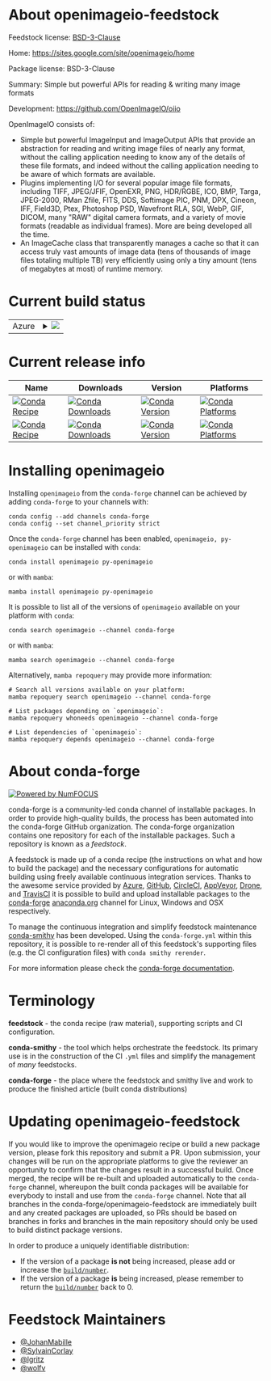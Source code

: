 About openimageio-feedstock
===========================

Feedstock license: [BSD-3-Clause](https://github.com/conda-forge/openimageio-feedstock/blob/main/LICENSE.txt)

Home: https://sites.google.com/site/openimageio/home

Package license: BSD-3-Clause

Summary: Simple but powerful APIs for reading & writing many image formats

Development: https://github.com/OpenImageIO/oiio

OpenImageIO consists of:
- Simple but powerful ImageInput and ImageOutput APIs that provide an abstraction
  for reading and writing image files of nearly any format, without the calling
  application needing to know any of the details of these file formats, and indeed
  without the calling application needing to be aware of which formats are available.
- Plugins implementing I/O for several popular image file formats, including TIFF,
  JPEG/JFIF, OpenEXR, PNG, HDR/RGBE, ICO, BMP, Targa, JPEG-2000, RMan Zfile, FITS, DDS,
  Softimage PIC, PNM, DPX, Cineon, IFF, Field3D, Ptex, Photoshop PSD, Wavefront RLA, SGI,
  WebP, GIF, DICOM, many \"RAW\" digital camera formats, and a variety of movie formats
  (readable as individual frames). More are being developed all the time.
- An ImageCache class that transparently manages a cache so that it can access truly
  vast amounts of image data (tens of thousands of image files totaling multiple TB)
  very efficiently using only a tiny amount (tens of megabytes at most) of runtime memory.


Current build status
====================


<table>
    
  <tr>
    <td>Azure</td>
    <td>
      <details>
        <summary>
          <a href="https://dev.azure.com/conda-forge/feedstock-builds/_build/latest?definitionId=2634&branchName=main">
            <img src="https://dev.azure.com/conda-forge/feedstock-builds/_apis/build/status/openimageio-feedstock?branchName=main">
          </a>
        </summary>
        <table>
          <thead><tr><th>Variant</th><th>Status</th></tr></thead>
          <tbody><tr>
              <td>linux_64_numpy1.22python3.8.____cpython</td>
              <td>
                <a href="https://dev.azure.com/conda-forge/feedstock-builds/_build/latest?definitionId=2634&branchName=main">
                  <img src="https://dev.azure.com/conda-forge/feedstock-builds/_apis/build/status/openimageio-feedstock?branchName=main&jobName=linux&configuration=linux%20linux_64_numpy1.22python3.8.____cpython" alt="variant">
                </a>
              </td>
            </tr><tr>
              <td>linux_64_numpy2.0python3.10.____cpython</td>
              <td>
                <a href="https://dev.azure.com/conda-forge/feedstock-builds/_build/latest?definitionId=2634&branchName=main">
                  <img src="https://dev.azure.com/conda-forge/feedstock-builds/_apis/build/status/openimageio-feedstock?branchName=main&jobName=linux&configuration=linux%20linux_64_numpy2.0python3.10.____cpython" alt="variant">
                </a>
              </td>
            </tr><tr>
              <td>linux_64_numpy2.0python3.11.____cpython</td>
              <td>
                <a href="https://dev.azure.com/conda-forge/feedstock-builds/_build/latest?definitionId=2634&branchName=main">
                  <img src="https://dev.azure.com/conda-forge/feedstock-builds/_apis/build/status/openimageio-feedstock?branchName=main&jobName=linux&configuration=linux%20linux_64_numpy2.0python3.11.____cpython" alt="variant">
                </a>
              </td>
            </tr><tr>
              <td>linux_64_numpy2.0python3.12.____cpython</td>
              <td>
                <a href="https://dev.azure.com/conda-forge/feedstock-builds/_build/latest?definitionId=2634&branchName=main">
                  <img src="https://dev.azure.com/conda-forge/feedstock-builds/_apis/build/status/openimageio-feedstock?branchName=main&jobName=linux&configuration=linux%20linux_64_numpy2.0python3.12.____cpython" alt="variant">
                </a>
              </td>
            </tr><tr>
              <td>linux_64_numpy2.0python3.9.____cpython</td>
              <td>
                <a href="https://dev.azure.com/conda-forge/feedstock-builds/_build/latest?definitionId=2634&branchName=main">
                  <img src="https://dev.azure.com/conda-forge/feedstock-builds/_apis/build/status/openimageio-feedstock?branchName=main&jobName=linux&configuration=linux%20linux_64_numpy2.0python3.9.____cpython" alt="variant">
                </a>
              </td>
            </tr><tr>
              <td>linux_aarch64_numpy1.22python3.8.____cpython</td>
              <td>
                <a href="https://dev.azure.com/conda-forge/feedstock-builds/_build/latest?definitionId=2634&branchName=main">
                  <img src="https://dev.azure.com/conda-forge/feedstock-builds/_apis/build/status/openimageio-feedstock?branchName=main&jobName=linux&configuration=linux%20linux_aarch64_numpy1.22python3.8.____cpython" alt="variant">
                </a>
              </td>
            </tr><tr>
              <td>linux_aarch64_numpy2.0python3.10.____cpython</td>
              <td>
                <a href="https://dev.azure.com/conda-forge/feedstock-builds/_build/latest?definitionId=2634&branchName=main">
                  <img src="https://dev.azure.com/conda-forge/feedstock-builds/_apis/build/status/openimageio-feedstock?branchName=main&jobName=linux&configuration=linux%20linux_aarch64_numpy2.0python3.10.____cpython" alt="variant">
                </a>
              </td>
            </tr><tr>
              <td>linux_aarch64_numpy2.0python3.11.____cpython</td>
              <td>
                <a href="https://dev.azure.com/conda-forge/feedstock-builds/_build/latest?definitionId=2634&branchName=main">
                  <img src="https://dev.azure.com/conda-forge/feedstock-builds/_apis/build/status/openimageio-feedstock?branchName=main&jobName=linux&configuration=linux%20linux_aarch64_numpy2.0python3.11.____cpython" alt="variant">
                </a>
              </td>
            </tr><tr>
              <td>linux_aarch64_numpy2.0python3.12.____cpython</td>
              <td>
                <a href="https://dev.azure.com/conda-forge/feedstock-builds/_build/latest?definitionId=2634&branchName=main">
                  <img src="https://dev.azure.com/conda-forge/feedstock-builds/_apis/build/status/openimageio-feedstock?branchName=main&jobName=linux&configuration=linux%20linux_aarch64_numpy2.0python3.12.____cpython" alt="variant">
                </a>
              </td>
            </tr><tr>
              <td>linux_aarch64_numpy2.0python3.9.____cpython</td>
              <td>
                <a href="https://dev.azure.com/conda-forge/feedstock-builds/_build/latest?definitionId=2634&branchName=main">
                  <img src="https://dev.azure.com/conda-forge/feedstock-builds/_apis/build/status/openimageio-feedstock?branchName=main&jobName=linux&configuration=linux%20linux_aarch64_numpy2.0python3.9.____cpython" alt="variant">
                </a>
              </td>
            </tr><tr>
              <td>linux_ppc64le_numpy1.22python3.8.____cpython</td>
              <td>
                <a href="https://dev.azure.com/conda-forge/feedstock-builds/_build/latest?definitionId=2634&branchName=main">
                  <img src="https://dev.azure.com/conda-forge/feedstock-builds/_apis/build/status/openimageio-feedstock?branchName=main&jobName=linux&configuration=linux%20linux_ppc64le_numpy1.22python3.8.____cpython" alt="variant">
                </a>
              </td>
            </tr><tr>
              <td>linux_ppc64le_numpy2.0python3.10.____cpython</td>
              <td>
                <a href="https://dev.azure.com/conda-forge/feedstock-builds/_build/latest?definitionId=2634&branchName=main">
                  <img src="https://dev.azure.com/conda-forge/feedstock-builds/_apis/build/status/openimageio-feedstock?branchName=main&jobName=linux&configuration=linux%20linux_ppc64le_numpy2.0python3.10.____cpython" alt="variant">
                </a>
              </td>
            </tr><tr>
              <td>linux_ppc64le_numpy2.0python3.11.____cpython</td>
              <td>
                <a href="https://dev.azure.com/conda-forge/feedstock-builds/_build/latest?definitionId=2634&branchName=main">
                  <img src="https://dev.azure.com/conda-forge/feedstock-builds/_apis/build/status/openimageio-feedstock?branchName=main&jobName=linux&configuration=linux%20linux_ppc64le_numpy2.0python3.11.____cpython" alt="variant">
                </a>
              </td>
            </tr><tr>
              <td>linux_ppc64le_numpy2.0python3.12.____cpython</td>
              <td>
                <a href="https://dev.azure.com/conda-forge/feedstock-builds/_build/latest?definitionId=2634&branchName=main">
                  <img src="https://dev.azure.com/conda-forge/feedstock-builds/_apis/build/status/openimageio-feedstock?branchName=main&jobName=linux&configuration=linux%20linux_ppc64le_numpy2.0python3.12.____cpython" alt="variant">
                </a>
              </td>
            </tr><tr>
              <td>linux_ppc64le_numpy2.0python3.9.____cpython</td>
              <td>
                <a href="https://dev.azure.com/conda-forge/feedstock-builds/_build/latest?definitionId=2634&branchName=main">
                  <img src="https://dev.azure.com/conda-forge/feedstock-builds/_apis/build/status/openimageio-feedstock?branchName=main&jobName=linux&configuration=linux%20linux_ppc64le_numpy2.0python3.9.____cpython" alt="variant">
                </a>
              </td>
            </tr><tr>
              <td>osx_64_numpy1.22python3.8.____cpython</td>
              <td>
                <a href="https://dev.azure.com/conda-forge/feedstock-builds/_build/latest?definitionId=2634&branchName=main">
                  <img src="https://dev.azure.com/conda-forge/feedstock-builds/_apis/build/status/openimageio-feedstock?branchName=main&jobName=osx&configuration=osx%20osx_64_numpy1.22python3.8.____cpython" alt="variant">
                </a>
              </td>
            </tr><tr>
              <td>osx_64_numpy2.0python3.10.____cpython</td>
              <td>
                <a href="https://dev.azure.com/conda-forge/feedstock-builds/_build/latest?definitionId=2634&branchName=main">
                  <img src="https://dev.azure.com/conda-forge/feedstock-builds/_apis/build/status/openimageio-feedstock?branchName=main&jobName=osx&configuration=osx%20osx_64_numpy2.0python3.10.____cpython" alt="variant">
                </a>
              </td>
            </tr><tr>
              <td>osx_64_numpy2.0python3.11.____cpython</td>
              <td>
                <a href="https://dev.azure.com/conda-forge/feedstock-builds/_build/latest?definitionId=2634&branchName=main">
                  <img src="https://dev.azure.com/conda-forge/feedstock-builds/_apis/build/status/openimageio-feedstock?branchName=main&jobName=osx&configuration=osx%20osx_64_numpy2.0python3.11.____cpython" alt="variant">
                </a>
              </td>
            </tr><tr>
              <td>osx_64_numpy2.0python3.12.____cpython</td>
              <td>
                <a href="https://dev.azure.com/conda-forge/feedstock-builds/_build/latest?definitionId=2634&branchName=main">
                  <img src="https://dev.azure.com/conda-forge/feedstock-builds/_apis/build/status/openimageio-feedstock?branchName=main&jobName=osx&configuration=osx%20osx_64_numpy2.0python3.12.____cpython" alt="variant">
                </a>
              </td>
            </tr><tr>
              <td>osx_64_numpy2.0python3.9.____cpython</td>
              <td>
                <a href="https://dev.azure.com/conda-forge/feedstock-builds/_build/latest?definitionId=2634&branchName=main">
                  <img src="https://dev.azure.com/conda-forge/feedstock-builds/_apis/build/status/openimageio-feedstock?branchName=main&jobName=osx&configuration=osx%20osx_64_numpy2.0python3.9.____cpython" alt="variant">
                </a>
              </td>
            </tr><tr>
              <td>osx_arm64_numpy1.22python3.8.____cpython</td>
              <td>
                <a href="https://dev.azure.com/conda-forge/feedstock-builds/_build/latest?definitionId=2634&branchName=main">
                  <img src="https://dev.azure.com/conda-forge/feedstock-builds/_apis/build/status/openimageio-feedstock?branchName=main&jobName=osx&configuration=osx%20osx_arm64_numpy1.22python3.8.____cpython" alt="variant">
                </a>
              </td>
            </tr><tr>
              <td>osx_arm64_numpy2.0python3.10.____cpython</td>
              <td>
                <a href="https://dev.azure.com/conda-forge/feedstock-builds/_build/latest?definitionId=2634&branchName=main">
                  <img src="https://dev.azure.com/conda-forge/feedstock-builds/_apis/build/status/openimageio-feedstock?branchName=main&jobName=osx&configuration=osx%20osx_arm64_numpy2.0python3.10.____cpython" alt="variant">
                </a>
              </td>
            </tr><tr>
              <td>osx_arm64_numpy2.0python3.11.____cpython</td>
              <td>
                <a href="https://dev.azure.com/conda-forge/feedstock-builds/_build/latest?definitionId=2634&branchName=main">
                  <img src="https://dev.azure.com/conda-forge/feedstock-builds/_apis/build/status/openimageio-feedstock?branchName=main&jobName=osx&configuration=osx%20osx_arm64_numpy2.0python3.11.____cpython" alt="variant">
                </a>
              </td>
            </tr><tr>
              <td>osx_arm64_numpy2.0python3.12.____cpython</td>
              <td>
                <a href="https://dev.azure.com/conda-forge/feedstock-builds/_build/latest?definitionId=2634&branchName=main">
                  <img src="https://dev.azure.com/conda-forge/feedstock-builds/_apis/build/status/openimageio-feedstock?branchName=main&jobName=osx&configuration=osx%20osx_arm64_numpy2.0python3.12.____cpython" alt="variant">
                </a>
              </td>
            </tr><tr>
              <td>osx_arm64_numpy2.0python3.9.____cpython</td>
              <td>
                <a href="https://dev.azure.com/conda-forge/feedstock-builds/_build/latest?definitionId=2634&branchName=main">
                  <img src="https://dev.azure.com/conda-forge/feedstock-builds/_apis/build/status/openimageio-feedstock?branchName=main&jobName=osx&configuration=osx%20osx_arm64_numpy2.0python3.9.____cpython" alt="variant">
                </a>
              </td>
            </tr>
          </tbody>
        </table>
      </details>
    </td>
  </tr>
</table>

Current release info
====================

| Name | Downloads | Version | Platforms |
| --- | --- | --- | --- |
| [![Conda Recipe](https://img.shields.io/badge/recipe-openimageio-green.svg)](https://anaconda.org/conda-forge/openimageio) | [![Conda Downloads](https://img.shields.io/conda/dn/conda-forge/openimageio.svg)](https://anaconda.org/conda-forge/openimageio) | [![Conda Version](https://img.shields.io/conda/vn/conda-forge/openimageio.svg)](https://anaconda.org/conda-forge/openimageio) | [![Conda Platforms](https://img.shields.io/conda/pn/conda-forge/openimageio.svg)](https://anaconda.org/conda-forge/openimageio) |
| [![Conda Recipe](https://img.shields.io/badge/recipe-py--openimageio-green.svg)](https://anaconda.org/conda-forge/py-openimageio) | [![Conda Downloads](https://img.shields.io/conda/dn/conda-forge/py-openimageio.svg)](https://anaconda.org/conda-forge/py-openimageio) | [![Conda Version](https://img.shields.io/conda/vn/conda-forge/py-openimageio.svg)](https://anaconda.org/conda-forge/py-openimageio) | [![Conda Platforms](https://img.shields.io/conda/pn/conda-forge/py-openimageio.svg)](https://anaconda.org/conda-forge/py-openimageio) |

Installing openimageio
======================

Installing `openimageio` from the `conda-forge` channel can be achieved by adding `conda-forge` to your channels with:

```
conda config --add channels conda-forge
conda config --set channel_priority strict
```

Once the `conda-forge` channel has been enabled, `openimageio, py-openimageio` can be installed with `conda`:

```
conda install openimageio py-openimageio
```

or with `mamba`:

```
mamba install openimageio py-openimageio
```

It is possible to list all of the versions of `openimageio` available on your platform with `conda`:

```
conda search openimageio --channel conda-forge
```

or with `mamba`:

```
mamba search openimageio --channel conda-forge
```

Alternatively, `mamba repoquery` may provide more information:

```
# Search all versions available on your platform:
mamba repoquery search openimageio --channel conda-forge

# List packages depending on `openimageio`:
mamba repoquery whoneeds openimageio --channel conda-forge

# List dependencies of `openimageio`:
mamba repoquery depends openimageio --channel conda-forge
```


About conda-forge
=================

[![Powered by
NumFOCUS](https://img.shields.io/badge/powered%20by-NumFOCUS-orange.svg?style=flat&colorA=E1523D&colorB=007D8A)](https://numfocus.org)

conda-forge is a community-led conda channel of installable packages.
In order to provide high-quality builds, the process has been automated into the
conda-forge GitHub organization. The conda-forge organization contains one repository
for each of the installable packages. Such a repository is known as a *feedstock*.

A feedstock is made up of a conda recipe (the instructions on what and how to build
the package) and the necessary configurations for automatic building using freely
available continuous integration services. Thanks to the awesome service provided by
[Azure](https://azure.microsoft.com/en-us/services/devops/), [GitHub](https://github.com/),
[CircleCI](https://circleci.com/), [AppVeyor](https://www.appveyor.com/),
[Drone](https://cloud.drone.io/welcome), and [TravisCI](https://travis-ci.com/)
it is possible to build and upload installable packages to the
[conda-forge](https://anaconda.org/conda-forge) [anaconda.org](https://anaconda.org/)
channel for Linux, Windows and OSX respectively.

To manage the continuous integration and simplify feedstock maintenance
[conda-smithy](https://github.com/conda-forge/conda-smithy) has been developed.
Using the ``conda-forge.yml`` within this repository, it is possible to re-render all of
this feedstock's supporting files (e.g. the CI configuration files) with ``conda smithy rerender``.

For more information please check the [conda-forge documentation](https://conda-forge.org/docs/).

Terminology
===========

**feedstock** - the conda recipe (raw material), supporting scripts and CI configuration.

**conda-smithy** - the tool which helps orchestrate the feedstock.
                   Its primary use is in the construction of the CI ``.yml`` files
                   and simplify the management of *many* feedstocks.

**conda-forge** - the place where the feedstock and smithy live and work to
                  produce the finished article (built conda distributions)


Updating openimageio-feedstock
==============================

If you would like to improve the openimageio recipe or build a new
package version, please fork this repository and submit a PR. Upon submission,
your changes will be run on the appropriate platforms to give the reviewer an
opportunity to confirm that the changes result in a successful build. Once
merged, the recipe will be re-built and uploaded automatically to the
`conda-forge` channel, whereupon the built conda packages will be available for
everybody to install and use from the `conda-forge` channel.
Note that all branches in the conda-forge/openimageio-feedstock are
immediately built and any created packages are uploaded, so PRs should be based
on branches in forks and branches in the main repository should only be used to
build distinct package versions.

In order to produce a uniquely identifiable distribution:
 * If the version of a package **is not** being increased, please add or increase
   the [``build/number``](https://docs.conda.io/projects/conda-build/en/latest/resources/define-metadata.html#build-number-and-string).
 * If the version of a package **is** being increased, please remember to return
   the [``build/number``](https://docs.conda.io/projects/conda-build/en/latest/resources/define-metadata.html#build-number-and-string)
   back to 0.

Feedstock Maintainers
=====================

* [@JohanMabille](https://github.com/JohanMabille/)
* [@SylvainCorlay](https://github.com/SylvainCorlay/)
* [@lgritz](https://github.com/lgritz/)
* [@wolfv](https://github.com/wolfv/)

